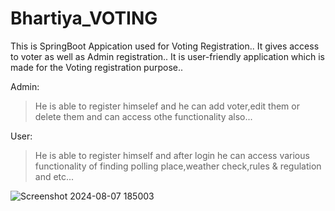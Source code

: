 # Bhartiya_VOTING


This is SpringBoot Appication used for Voting Registration..
It gives access to voter as well as Admin registration..
It is user-friendly application which is made for the Voting registration purpose..



Admin:
>He is able to register himselef and he can add voter,edit them or delete them and can access othe functionality also...

User:
>He is able to register himself and after login he can access various functionality of finding polling place,weather check,rules & regulation
and etc...


![Screenshot 2024-08-07 185003](https://github.com/user-attachments/assets/213846dc-8639-4626-990f-c66f6c287ae0)
